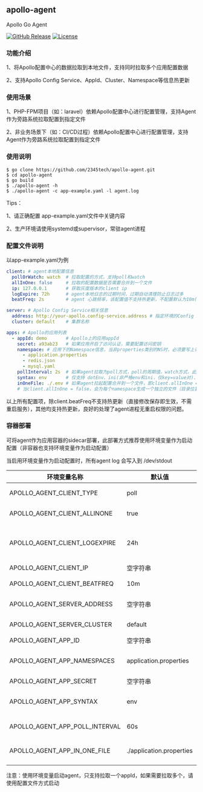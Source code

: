## apollo-agent

Apollo Go Agent

[![GitHub Release](https://img.shields.io/github/release/2345tech/apollo-agent.svg)](https://github.com/2345tech/apollo-agent/releases)
[![License](https://img.shields.io/badge/License-Apache%202.0-blue.svg)](https://opensource.org/licenses/Apache-2.0)


### 功能介绍
1、将Apollo配置中心的数据拉取到本地文件，支持同时拉取多个应用配置数据

2、支持Apollo Config Service、AppId、Cluster、Namespace等信息热更新

### 使用场景
1、PHP-FPM项目（如：laravel）依赖Apollo配置中心进行配置管理，支持Agent作为旁路系统拉取配置到指定文件

2、非业务场景下（如：CI/CD过程）依赖Apollo配置中心进行配置管理，支持Agent作为旁路系统拉取配置到指定文件

### 使用说明
```shell script
$ go clone https://github.com/2345tech/apollo-agent.git
$ cd apollo-agent
$ go build
$ ./apollo-agent -h
$ ./apollo-agent -c app-example.yaml -l agent.log
```
Tips：

1、请正确配置 app-example.yaml文件中关键内容

2、生产环境请使用systemd或supervisor，常驻agent进程

### 配置文件说明
以app-example.yaml为例
```yaml
client: # agent本地配置信息
  pollOrWatch: watch  # 拉取配置的方式，支持poll和watch
  allInOne: false     # 拉取的配置数据是否需要合并到一个文件
  ip: 127.0.0.1       # 获取灰度版本的client ip
  logExpire: 72h      # agent本地日志的过期时间，过期自动清理防止日志过多
  beatFreq: 2s        # agent 心跳频率，该配置值不支持热更新，不配置默认为10m(分钟)

server: # Apollo Config Service相关信息
  address: http://your-apollo.config-service.address # 指定环境的Config Service地址
  cluster: default    # 集群名称

apps: # Apollo的应用列表
  - appId: demo       # Apollo上的应用appId
    secret: a93ab23   # 如果应用开启了访问认证，需要配置访问密钥
    namespace: # 应用下的Namespace信息，当非properties类别的NS时，必须要写上详细的类别后缀
      - application.properties
      - redis.json
      - mysql.yaml
    pollInterval: 2s  # 如果agent拉取为poll方式，poll的周期值，watch方式，此配置无作用
    syntax: env       # 仅支持 dotEnv、ini(非严格env和ini，仅key=value对)、php、txt(包含yaml、yml、json、txt)
    inOneFile: ./.env # 如果agent拉起配置合并到一个文件，即client.allInOne = true，指定了合并后文件的信息（文件名及文件内容格式）
    # 当client.allInOne = false，会为每个namespace生成一个独立的文件（目录位置与inOneFile相同），如上：./application.properties、./redis.json、./mysql.yaml
```
以上所有配置项，除client.beatFreq不支持热更新（直接修改保存即生效，不需重启服务），其他均支持热更新，良好的处理了agent进程无重启权限的问题。

### 容器部署
可将agent作为应用容器的sidecar部署，此部署方式推荐使用环境变量作为启动配置（非容器也支持环境变量作为启动配置）

当启用环境变量作为启动配置时，所有agent log 会写入到 /dev/stdout

| 环境变量名称 | 默认值 | 说明 |
|------------|-------|-----|
| APOLLO_AGENT_CLIENT_TYPE | poll | agent拉取配置方式，默认使用poll |
| APOLLO_AGENT_CLIENT_ALLINONE | true | 默认拉取配置后会合并到一个文件 |
| APOLLO_AGENT_CLIENT_LOGEXPIRE | 24h | 默认agent本地日志文件保留1天，注意是一个自然天，不是24小时，且最小单位天 |
| APOLLO_AGENT_CLIENT_IP | 空字符串 | 默认不配置灰度版本ip |
| APOLLO_AGENT_CLIENT_BEATFREQ | 10m | 默认agent会10分钟记录一次心跳日志 |
| APOLLO_AGENT_SERVER_ADDRESS | 空字符串 | apollo config service地址 |
| APOLLO_AGENT_SERVER_CLUSTER | default | 默认拉取当前环境的default集群配置 |
| APOLLO_AGENT_APP_ID | 空字符串 | 需要拉取配置的appId |
| APOLLO_AGENT_APP_NAMESPACES | application.properties | 默认拉取application.properties，如果有多个请使用,号隔开 |
| APOLLO_AGENT_APP_SECRET | 空字符串 | 访问密钥 |
| APOLLO_AGENT_APP_SYNTAX | env | 如果拉取配置后会合并到一个文件，合并后文件默认类型是dotEnv |
| APOLLO_AGENT_APP_POLL_INTERVAL | 60s | 如果是poll方式，默认的interval为60秒 |
| APOLLO_AGENT_APP_IN_ONE_FILE | ./application.properties | 如果开启allInOne，默认拉取配置后会合并到application.properties |

注意：使用环境变量启动agent，只支持拉取一个appId，如果需要拉取多个，请使用配置文件方式启动